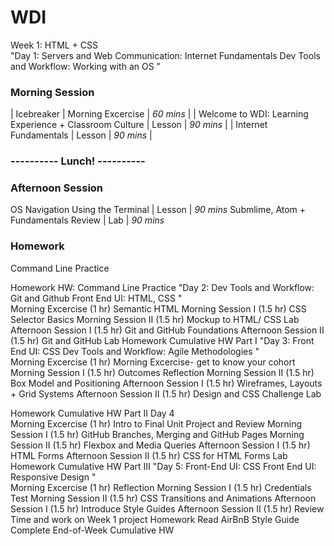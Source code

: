 # WDI

Week 1: HTML + CSS	
"Day 1: Servers and Web Communication: Internet Fundamentals
Dev Tools and Workflow: Working with an OS
"	

### Morning Session
| Icebreaker | Morning Excercise | *60 mins* |
| Welcome to WDI: Learning Experience + Classroom Culture | Lesson | *90 mins* |
| Internet Fundamentals | Lesson | *90 mins* |

### ---------- Lunch! ---------- 
	
### Afternoon Session
OS Navigation Using the Terminal	|	Lesson	|	*90 mins*
Submlime, Atom + Fundamentals Review	|	Lab	|	*90 mins*

### Homework
Command Line Practice




Homework	HW: Command Line Practice
"Day 2: Dev Tools and Workflow: Git and Github
Front End UI: HTML, CSS
"	
Morning Excercise (1 hr)	Semantic HTML
Morning Session I (1.5 hr)	CSS Selector Basics
Morning Session II (1.5 hr)	Mockup to HTML/ CSS Lab
Afternoon Session I (1.5 hr)	Git and GitHub Foundations
Afternoon Session II (1.5 hr)	Git and GitHub Lab
Homework	Cumulative HW Part I
"Day 3: Front End UI: CSS
Dev Tools and Workflow: Agile Methodologies
"	
Morning Excercise (1 hr)	Morning Excercise- get to know your cohort
Morning Session I (1.5 hr)	Outcomes Reflection
Morning Session II (1.5 hr)	Box Model and Positioning
Afternoon Session I (1.5 hr)	Wireframes, Layouts + Grid Systems
Afternoon Session II (1.5 hr)	Design and CSS Challenge Lab
	
Homework	Cumulative HW Part II
Day 4	
Morning Excercise (1 hr)	Intro to Final Unit Project and Review
Morning Session I (1.5 hr)	GitHub Branches, Merging and GitHub Pages
Morning Session II (1.5 hr)	Flexbox and Media Queries
Afternoon Session I (1.5 hr)	HTML Forms
Afternoon Session II (1.5 hr)	CSS for HTML Forms Lab
Homework	Cumulative HW Part III
"Day 5: Front-End UI: CSS
Front End UI: Responsive Design
"	
Morning Excercise (1 hr)	Reflection
Morning Session I (1.5 hr)	Credentials Test 
Morning Session II (1.5 hr)	CSS Transitions and Animations
Afternoon Session I (1.5 hr)	Introduce Style Guides
Afternoon Session II (1.5 hr)	Review Time and work on Week 1 project
Homework	Read AirBnB Style Guide
	Complete End-of-Week Cumulative HW